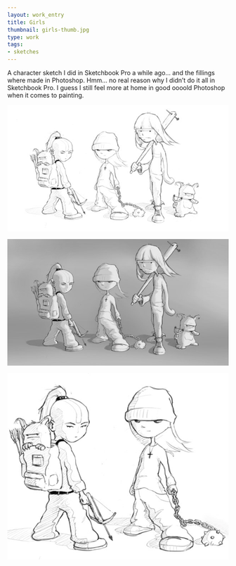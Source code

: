 ```yaml
---
layout: work_entry
title: Girls
thumbnail: girls-thumb.jpg
type: work
tags: 
- sketches
---
```


A character sketch I did in Sketchbook Pro a while ago… and the fillings where made in Photoshop. Hmm… no real reason why I didn’t do it all in Sketchbook Pro. I guess I still feel more at home in good oooold Photoshop when it comes to painting.

<p><img src="/images/work/2010-06-15_girls_1.jpg" class="illustration" title="Illustration 1" alt="Illustration 1"></p>

<p><img src="/images/work/2010-06-15_girls_2.jpg" class="illustration" title="Illustration 2" alt="Illustration 2"></p>

<p><img src="/images/work/2010-06-15_girls_3.jpg" class="illustration" title="Illustration 3" alt="Illustration 3"></p>

